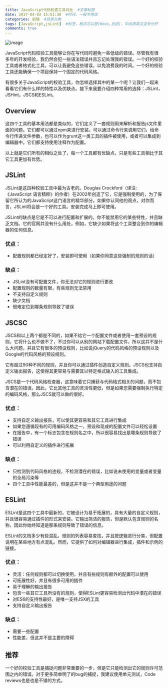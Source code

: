 ```yaml
---
title: JavaScript代码检查工具对比  #文章标题
date: 2017-04-03 15:51:30  #时间，一般不用改
categories: 前端  #目录分类
tags: [JavaScript,jsLint]  #标签，格式可以是[Hexo,总结]，中间用英文逗号分开
comments: true
---
```


![image](https://timgsa.baidu.com/timg?image&quality=80&size=b9999_10000&sec=1503571860528&di=0fecd1d75a0d57851a782f0da053a047&imgtype=jpg&src=http%3A%2F%2Fimg0.imgtn.bdimg.com%2Fit%2Fu%3D3845209004%2C4113255300%26fm%3D214%26gp%3D0.jpg)

JavaScript代码校验工具能够让你在写代码时避免一些低级的错误。尽管我有很多年的开发经验，我仍然会犯一些语法错误并且忘记处理我的错误。一个好的校验工具或者格式化工具，可以让我避免这些错误，以免浪费我的时间。一个好的校验工具还能确保一个项目保持一个固定的代码风格。

有很多关于JavaScript的校验工具，你怎样选择其中的某一个呢？让我们一起来看看它们有什么样的特性以及优缺点。接下来我要介绍四种常用的选择：JSLint，JSHint，JSCS和ESLint。

## Overview

这四个工具的基本用法都是类似的，它们定义了一套规则用来解析和报告js文件里面的问题。它们都可以通过npm来进行安装。可以通过命令行来调用它们，给命令行传递文件参数，也可以作为grunt这一类工具的插件被使用，或者可以集成到编辑器中。它们都支持使用注释作为配置。

以上就是它们所有的相似之处了，每一个工具都有优缺点，只是有些工具相比于其它工具更加有优势。

## JSLint

JSLint是这四种校验工具中最为古老的。Douglas Crockford（译注:《JavaScript 语言精粹》的作者）在2002年创造了它，它是强制使用的，为了保留它所认为的JavaScript这门语言的精华部分。如果你认同他的观点，对你而言，JSLint将会是一个好的工具。安装完成马上即可使用。

JSLint的缺点是它是不可以进行配置和扩展的。你不能禁用它的某些特性，并且缺乏文档。它的官网并没有什么用处，例如，它缺少如果将这个工具整合到你的编辑器的任何信息。

### 优点：
- 配置规则都已经定好了，安装即可使用（如果你同意这些强制的规则的话）

### 缺点：
- JSLint没有可配置文件，你无法对它的规则进行更改
- 配置规则的数量有限，有些规则无法禁用
- 不支持自定义规则
- 缺少文档
- 很难定位到哪条规则导致了错误

## JSCSC

JSCS和以上两个都是不同的，如果不给它一个配置文件或者使用一套预设的规则，它将什么也不做不了，不过你可以从别的网站下载配置文件，所以这并不是什么大问题，并且它有很多的预设规则，比如说jQuery的代码风格的预设规则以及Google的代码风格的预设规则。


它有超过90种不同的规则，并且你可以通过插件创造自定义规则。JSCS也支持自定义输出报告，这使得其更容易与需要其以特定格式输入的工具集成。

JSCS是一个代码风格检查器，这意味着它只捕获与代码格式相关的问题，而不包含潜在的错误。因此，它比其他工具的灵活性更低，但是如果您需要强制执行特定的编码风格，那么JSCS就可以做的很好。

### 优点：
- 支持自定义输出报告，可以使其更容易和其它工具进行集成
- 如果您遵循现有的可用编码风格之一，预设和现成的配置文件可以轻松设置
- 在报告中，有一个标志包含在规则名之中，所以很容易找出是哪条规则导致了错误
- 可以利用自定义的插件进行拓展

### 缺点：
- 只检测到代码风格的违规，不检测潜在的错误，比如说未使用的变量或者变量的全局污染等
- 四个工具中性能最差的，但是这并不是一个典型用途的问题


## ESLint

ESLint是这四个工具中最新的，它被设计为易于拓展的，具有大量的自定义规则，并且很容易通过插件的形式来安装。它输出简洁的报告，但是默认包含规则的名称，因此你始终知道是那条规则导致了错误的信息。

ESLint的文档多少有些混乱，规则的列表容易查找，并且按逻辑进行分类，但配置说明在某些地方有点混乱。然而，它提供了如何对编辑器进行集成，插件和示例的链接。

### 优点：
- 灵活：任何规则都可以切换使用，并且有些规则有额外的配置可以使用
- 可拓展性好，并且有很多可用的插件
- 易于理解的输出报告
- 包含一些其它工具所没有的规则，使得ESLint更容易检测出代码中潜在的错误
- 对ES6的支持性最好，是唯一支持JSX的工具
- 支持自定义输出报告

### 缺点：
- 需要一些配置
- 性能差，但这并不是主要的障碍


## 推荐

一个好的校验工具是捕捉问题非常重要的一步，但是它只能检测出它的规则许可范围之内的错误。对于更多简单明了的bug的捕捉，我建议使用单元测试，Code reviews也是也是不错的方式。
